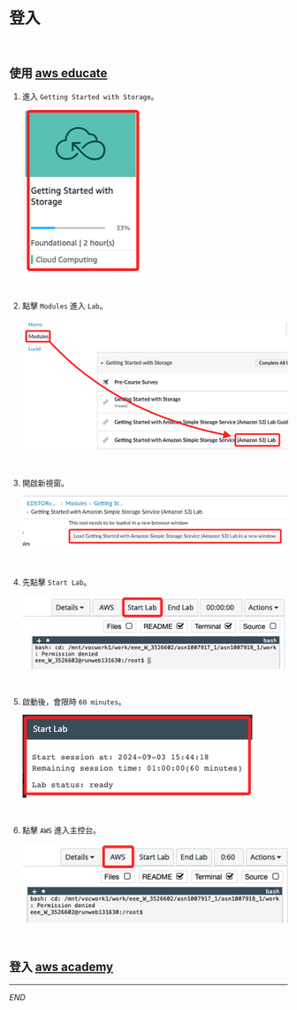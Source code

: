 # 登入

<br>

## 使用 [aws educate](https://www.awseducate.com/signin/SiteLogin?language=en_US)

1. 進入 `Getting Started with Storage`。

    ![](images/img_28.png)

<br>

2. 點擊 `Modules` 進入 `Lab`。

    ![](images/img_29.png)

<br>

3. 開啟新視窗。

    ![](images/img_30.png)

<br>

4. 先點擊 `Start Lab`。

    ![](images/img_31.png)

<br>

5. 啟動後，會限時 `60 minutes`。

    ![](images/img_32.png)

<br>

6. 點擊 `AWS` 進入主控台。

    ![](images/img_33.png)
<br>

## 登入 [aws academy](https://www.awsacademy.com/vforcesite/LMS_Login)

___

_END_